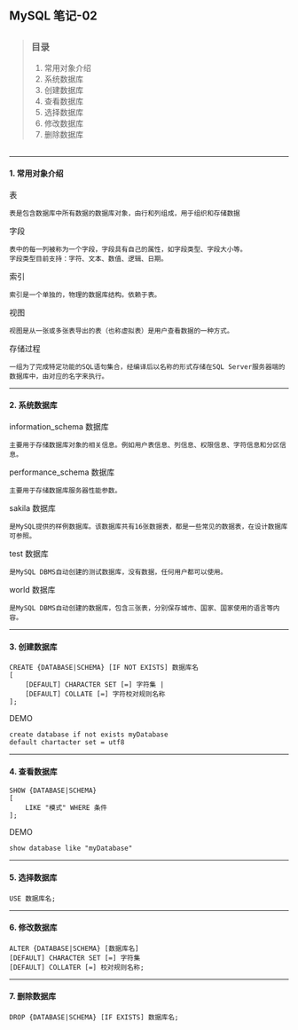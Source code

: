 ## MySQL 笔记-02

> ##
> ### 目录
> 1. 常用对象介绍
> 2. 系统数据库
> 2. 创建数据库
> 3. 查看数据库
> 4. 选择数据库
> 5. 修改数据库
> 6. 删除数据库
> ##

---

#### 1. 常用对象介绍

表

    表是包含数据库中所有数据的数据库对象，由行和列组成，用于组织和存储数据
字段

    表中的每一列被称为一个字段，字段具有自己的属性，如字段类型、字段大小等。
    字段类型目前支持：字符、文本、数值、逻辑、日期。
索引

    索引是一个单独的，物理的数据库结构。依赖于表。
视图

    视图是从一张或多张表导出的表（也称虚拟表）是用户查看数据的一种方式。
存储过程

    一组为了完成特定功能的SQL语句集合，经编译后以名称的形式存储在SQL Server服务器端的数据库中，由对应的名字来执行。

---

#### 2. 系统数据库

information_schema 数据库

    主要用于存储数据库对象的相关信息。例如用户表信息、列信息、权限信息、字符信息和分区信息。
performance_schema 数据库

    主要用于存储数据库服务器性能参数。
sakila 数据库

    是MySQL提供的样例数据库。该数据库共有16张数据表，都是一些常见的数据表，在设计数据库可参照。
test 数据库

    是MySQL DBMS自动创建的测试数据库，没有数据，任何用户都可以使用。
world 数据库

    是MySQL DBMS自动创建的数据库，包含三张表，分别保存城市、国家、国家使用的语言等内容。
---

#### 3. 创建数据库

```
CREATE {DATABASE|SCHEMA} [IF NOT EXISTS] 数据库名
[
    [DEFAULT] CHARACTER SET [=] 字符集 |
    [DEFAULT] COLLATE [=] 字符校对规则名称
];
```

DEMO
```
create database if not exists myDatabase
default chartacter set = utf8
```

---

#### 4. 查看数据库

```
SHOW {DATABASE|SCHEMA}
[
    LIKE "模式" WHERE 条件
];
```

DEMO
```
show database like "myDatabase"
```
---

#### 5. 选择数据库

```
USE 数据库名;
```
---

#### 6. 修改数据库

```
ALTER {DATABASE|SCHEMA} [数据库名]
[DEFAULT] CHARACTER SET [=] 字符集
[DEFAULT] COLLATER [=] 校对规则名称;
```
---

#### 7. 删除数据库

```
DROP {DATABASE|SCHEMA} [IF EXISTS] 数据库名;
```